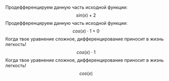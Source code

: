 $\text{Продефференцируем данную часть исходной функции:}$
$$ sin( x ) + 2 $$
$\text{Продефференцируем данную часть исходной функции:}$
$$ cos( x ) \cdot 1 + 0 $$
$\text{Когда твое уравнение сложное, дифференцирование приносит в жизнь легкость!}$
$$ cos( x ) \cdot 1 $$
$\text{Когда твое уравнение сложное, дифференцирование приносит в жизнь легкость!}$
$$ cos( x ) $$
